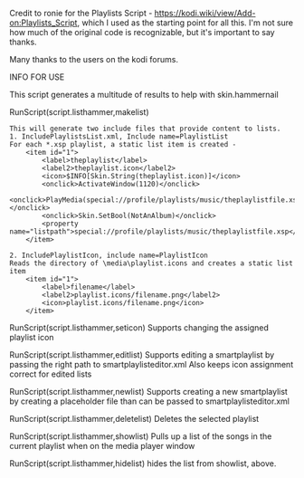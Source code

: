 Credit to ronie for the Playlists Script - https://kodi.wiki/view/Add-on:Playlists_Script, which I used as the starting point for all this.  I'm not sure how much of the original code is recognizable, but it's important to say thanks.

Many thanks to the users on the kodi forums.

INFO FOR USE

This script generates a multitude of results to help with skin.hammernail 

RunScript(script.listhammer,makelist)

    This will generate two include files that provide content to lists.   
    1. IncludePlaylistsList.xml, Include name=PlaylistList
    For each *.xsp playlist, a static list item is created -
        <item id="1">
            <label>theplaylist</label>
            <label2>theplaylist.icon</label2>
            <icon>$INFO[Skin.String(theplaylist.icon)]</icon>
            <onclick>ActivateWindow(1120)</onclick>
            <onclick>PlayMedia(special://profile/playlists/music/theplaylistfile.xsp)</onclick> 
            <onclick>Skin.SetBool(NotAnAlbum)</onclick>
            <property name="listpath">special://profile/playlists/music/theplaylistfile.xsp</property>
        </item> 

    2. IncludePlaylistIcon, include name=PlaylistIcon
    Reads the directory of \media\playlist.icons and creates a static list item
        <item id="1">
            <label>filename</label>
            <label2>playlist.icons/filename.png</label2>
            <icon>playlist.icons/filename.png</icon>
        </item> 

RunScript(script.listhammer,seticon)
Supports changing the assigned playlist icon

RunScript(script.listhammer,editlist)
Supports editing a smartplaylist by passing the right path to smartplaylisteditor.xml
Also keeps icon assignment correct for edited lists

RunScript(script.listhammer,newlist)
Supports creating a new smartplaylist by creating a placeholder file than can be passed to smartplaylisteditor.xml

RunScript(script.listhammer,deletelist)
Deletes the selected playlist

RunScript(script.listhammer,showlist)
Pulls up a list of the songs in the current playlist when on the media player window

RunScript(script.listhammer,hidelist)
hides the list from showlist, above.


